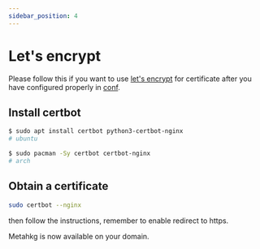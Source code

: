 ```yaml
---
sidebar_position: 4
---
```


# Let's encrypt

Please follow this if you want to use [let's encrypt](https://letsencrypt.org/) for certificate after you have configured properly in [conf](./conf).

## Install certbot

```bash
$ sudo apt install certbot python3-certbot-nginx
# ubuntu

$ sudo pacman -Sy certbot certbot-nginx
# arch
```

## Obtain a certificate

```bash
sudo certbot --nginx
```

then follow the instructions, remember to enable redirect to https.

Metahkg is now available on your domain.
